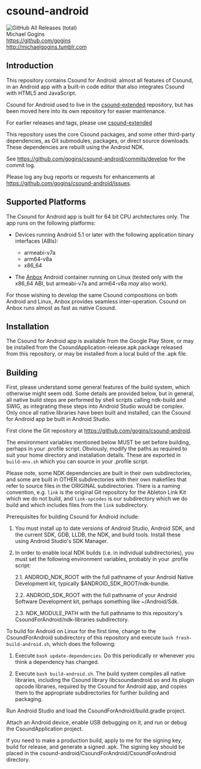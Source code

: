 # csound-android
![GitHub All Releases (total)](https://img.shields.io/github/downloads/gogins/csound-android/total.svg)<br>
Michael Gogins<br>
https://github.com/gogins<br>
http://michaelgogins.tumblr.com

## Introduction

This repository contains Csound for Android: almost all features of Csound, 
in an Android app with a built-in code editor that also integrates Csound with 
HTML5 and JavaScript.

Csound for Android used to live in the 
[csound-extended](https://github.com/gogins/csound-extended) repository, but 
has been moved here into its own repository for easier maintenance. 

For earlier releases and tags, please use 
[csound-extended](https://github.com/gogins/csound-extended)

This repository uses the core Csound packages, and some other third-party
dependencies, as Git submodules, packages, or direct source downloads. These 
dependencies are rebuilt using the Android NDK.

See https://github.com/gogins/csound-android/commits/develop for the commit
log.

Please log any bug reports or requests for enhancements at
https://github.com/gogins/csound-android/issues.

## Supported Platforms

The Csound for Android app is built for 64 bit CPU architectures only. The app 
runs on the following platforms:

- Devices running Android 5.1 or later with the following application binary 
  interfaces (ABIs):

  - armeabi-v7a
  - arm64-v8a
  - x86_64

- The [Anbox](https://anbox.io/) Android container running on Linux (tested 
  only with the x86_64 ABI, but armeabi-v7a and arm64-v8a _may_ also work).

For those wishing to develop the same Csound compositions on both Android and 
Linux, Anbox provides seamless inter-operation. Csound on Anbox runs almost as 
fast as native Csound.

## Installation

The Csound for Android app is available from the Google Play Store, or may
be installed from the CsoundApplication-release.apk package released from this 
repository, or may be installed from a local build of the .apk file.

## Building

First, please understand some general features of the build system, which 
otherwise might seem odd. Some details are provided below, but in general, all 
native build steps are performed by shell scripts calling ndk-build and SWIG, 
as integrating these steps into Android Studio would be complex. Only once all 
native libraries have been built and installed, can the Csound for Android app 
be built in Android Studio.

First clone the Git repository at https://github.com/gogins/csound-android.

The environment variables mentioned below MUST be set before building, perhaps 
in your .profile script. Obviously, modify the paths as required to suit your
home directory and installation details. These are exported in `build-env.sh` 
which you can source in your .profile script.

Please note, some NDK dependencies are built in their own subdirectories,
and some are built in OTHER subdirectories with their own makefiles that
refer to source files in the ORIGINAL subdirectories. There is a naming
convention, e.g. `link` is the original Git repository for the Ableton Link
Kit which we do not build, and `link-opcodes` is our subdirectory which we do
build and which includes files from the `link` subdirectory.

Prerequisites for building Csound for Android include:

1.  You must install up to date versions of Android Studio, Android SDK, 
    and the current SDK, GDB, LLDB, the NDK, and build tools. Install these 
    using Android Studio's SDK Manager.

2.  In order to enable local NDK builds (i.e. in individual subdirectories),
    you must set the following environment variables, probably in your
    .profile script:

    2.1.    ANDROID_NDK_ROOT with the full pathname of your Android Native
            Development kit, typically $ANDROID_SDK_ROOT/ndk-bundle.

    2.2.    ANDROID_SDK_ROOT with the full pathname of your Android Software
            Development kit, perhaps something like ~/Android/Sdk.

    2.3.    NDK_MODULE_PATH with the full pathname to this repository's
            CsoundForAndroid/ndk-libraries subdirectory.

To build for Android on Linux for the first time, change to the
CsoundForAndroid subdirectory of this repository and execute
`bash fresh-build-android.sh`, which does the following:

1.  Execute `bash update-dependencies`. Do this periodically or whenever
    you think a dependency has changed.

2.  Execute `bash build-android.sh`. The build system compiles all native
    libraries, including the Csound library libcsoundandroid.so and its 
    plugin opcode libraries, required by the Csound for Android app, and 
    copies them to the appropriate subdirectories for further building and 
    packaging.

Run Android Studio and load the CsoundForAndroid/build.gradle project.

Attach an Android device, enable USB debugging on it, and run or debug the
CsoundApplication project.

If you need to make a production build, apply to me for the signing key, 
build for release, and generate a signed .apk. The signing key should be 
placed in the csound-android/CsoundForAndroid/CsoundForAndroid directory.


